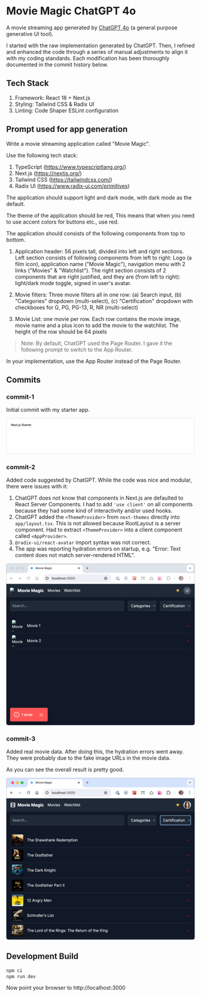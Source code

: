 # Movie Magic ChatGPT 4o

A movie streaming app generated by [ChatGPT 4o](https://chatgpt.com) (a general
purpose generative UI tool).

I started with the raw implementation generated by ChatGPT. Then, I refined and
enhanced the code through a series of manual adjustments to align it with my
coding standards. Each modification has been thoroughly documented in the commit
history below.

## Tech Stack

1. Framework: React 18 + Next.js
2. Styling: Tailwind CSS & Radix UI
3. Linting: Code Shaper ESLint configuration

## Prompt used for app generation

Write a movie streaming application called "Movie Magic".

Use the following tech stack:

1. TypeScript (https://www.typescriptlang.org/)
2. Next.js (https://nextjs.org/)
3. Tailwind CSS (https://tailwindcss.com/)
4. Radix UI (https://www.radix-ui.com/primitives)

The application should support light and dark mode, with dark mode as the
default.

The theme of the application should be red, This means that when you need to use
accent colors for buttons etc., use red.

The application should consists of the following components from top to bottom.

1. Application header: 56 pixels tall, divided into left and right sections.
   Left section consists of following components from left to right: Logo (a
   film icon), application name ("Movie Magic"), navigation menu with 2 links
   ("Movies" & "Watchlist"). The right section consists of 2 components that are
   right justified, and they are (from left to right): light/dark mode toggle,
   signed in user's avatar.

2. Movie filters: Three movie filters all in one row: (a) Search input, (b)
   "Categories" dropdown (multi-select), (c) "Certification" dropdown with
   checkboxes for G, PG, PG-13, R, NR (multi-select)

3. Movie List: one movie per row. Each row contains the movie image, movie name
   and a plus icon to add the movie to the watchlist. The height of the row
   should be 64 pixels

> Note: By default, ChatGPT used the Page Router. I gave it the following prompt
> to switch to the App Router.

In your implementation, use the App Router instead of the Page Router.

## Commits

### commit-1

Initial commit with my starter app.

![Screenshot](assets/screenshot.png)

### commit-2

Added code suggested by ChatGPT. While the code was nice and modular, there were
issues with it:

1. ChatGPT does not know that components in Next.js are defaulted to React
   Server Components. I had to add `'use client'` on all components because they
   had some kind of interactivity and/or used hooks.
2. ChatGPT added the `<ThemeProvider>` from `next-themes` directly into
   `app/layout.tsx`. This is not allowed because RootLayout is a server
   component. Had to extract `<ThemeProvider>` into a client component called
   `<AppProvider>`.
3. `@radix-ui/react-avatar` import syntax was not correct.
4. The app was reporting hydration errors on startup, e.g. "Error: Text content
   does not match server-rendered HTML".

![commit-2](assets/commit-2.png)

### commit-3

Added real movie data. After doing this, the hydration errors went away. They
were probably due to the fake image URLs in the movie data.

As you can see the overall result is pretty good.

![commit-3](assets/commit-3.png)

## Development Build

```shell
npm ci
npm run dev
```

Now point your browser to http://localhost:3000
